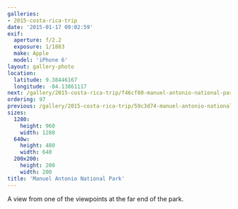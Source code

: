 ```yaml
---
galleries:
- 2015-costa-rica-trip
date: '2015-01-17 09:02:59'
exif:
  aperture: f/2.2
  exposure: 1/1883
  make: Apple
  model: 'iPhone 6'
layout: gallery-photo
location:
  latitude: 9.38446167
  longitude: -84.13861117
next: /gallery/2015-costa-rica-trip/f46cf80-manuel-antonio-national-park
ordering: 97
previous: /gallery/2015-costa-rica-trip/59c3d74-manuel-antonio-national-park
sizes:
  1280:
    height: 960
    width: 1280
  640w:
    height: 480
    width: 640
  200x200:
    height: 200
    width: 200
title: 'Manuel Antonio National Park'
---
```


A view from one of the viewpoints at the far end of the park.
